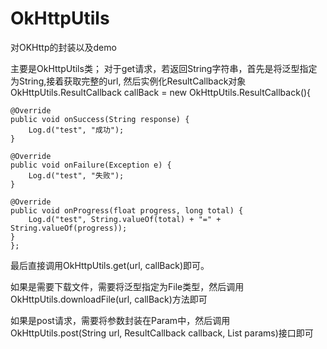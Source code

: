 # OkHttpUtils
对OKHttp的封装以及demo

主要是OkHttpUtils类；
对于get请求，若返回String字符串，首先是将泛型指定为String,接着获取完整的url,
然后实例化ResultCallback对象
OkHttpUtils.ResultCallback<String> callBack = new OkHttpUtils.ResultCallback<File>(){

	@Override
	public void onSuccess(String response) {
		Log.d("test", "成功");
	}

	@Override
	public void onFailure(Exception e) {
		Log.d("test", "失败");
	}

	@Override
	public void onProgress(float progress, long total) {
		Log.d("test", String.valueOf(total) + "=" + String.valueOf(progress));
	}
	};
最后直接调用OkHttpUtils.get(url, callBack)即可。

如果是需要下载文件，需要将泛型指定为File类型，然后调用OkHttpUtils.downloadFile(url, callBack)方法即可

如果是post请求，需要将参数封装在Param中，然后调用OkHttpUtils.post(String url, 
ResultCallback callback, List<Param> params)接口即可